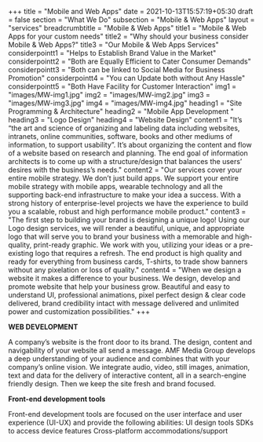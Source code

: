+++
title = "Mobile and Web Apps"
date = 2021-10-13T15:57:19+05:30
draft = false
section = "What We Do"
subsection = "Mobile & Web Apps"
layout = "services"
breadcrumbtitle = "Mobile & Web Apps"
title1 = "Mobile & Web Apps for your custom needs"
title2 = "Why should your business consider Mobile & Web Apps?"
title3 = "Our Mobile & Web Apps Services"
considerpointt1 = "Helps to Establish Brand Value in the Market"
considerpointt2 = "Both are Equally Efficient to Cater Consumer Demands"
considerpointt3 = "Both can be linked to Social Media for Business Promotion"
considerpointt4 = "You can Update both without Any Hassle"
considerpointt5 = "Both Have Facility for Customer Interaction"
img1 = "images/MW-img1.jpg"
img2 = "images/MW-img2.jpg"
img3 = "images/MW-img3.jpg"
img4 = "images/MW-img4.jpg"
heading1 = "Site Programming & Architecture"
heading2 = "Mobile App Development "
heading3 = "Logo Design"
heading4 = "Website Design"
content1 = "It’s “the art and science of organizing and labeling data including websites, intranets, online communities, software, books and other mediums of information, to support usability”. It’s about organizing the content and flow of a website based on research and planning. The end goal of information architects is to come up with a structure/design that balances the users’ desires with the business’s needs."
content2 = "Our services cover your entire mobile strategy. We don’t just build apps. We support your entire mobile strategy with mobile apps, wearable technology and all the supporting back-end infrastructure to make your idea a success. With a strong history of enterprise-level projects we have the experience to build you a scalable, robust and high performance mobile product."
content3 = "The first step to building your brand is designing a unique logo! Using our Logo design services, we will render a beautiful, unique, and appropriate logo that will serve you to brand your business with a memorable and high-quality, print-ready graphic. We work with you, utilizing your ideas or a pre-existing logo that requires a refresh. The end product is high quality and ready for everything from business cards, T-shirts, to trade show banners without any pixelation or loss of quality."
content4 = "When we design a website it makes a difference to your business. We design, develop and promote website that help your business grow. Beautiful and easy to understand UI, professional animations, pixel perfect design & clear code delivered, brand credibility intact with message delivered and unlimited power and customization possibilities."
+++

**WEB DEVELOPMENT**

A company’s website is the front door to its brand. The design, content and navigability of your website all send a message. AMF Media Group develops a deep understanding of your audience and combines that with your company’s online vision. We integrate audio, video, still images, animation, text and data for the delivery of interactive content, all in a search-engine friendly design. Then we keep the site fresh and brand focused.

**Front-end development tools**

Front-end development tools are focused on the user interface and user experience (UI-UX) and provide the following abilities:
UI design tools
SDKs to access device features
Cross-platform accommodations/support
